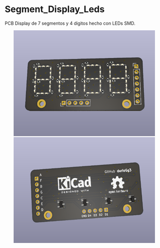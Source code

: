 # Segment_Display_Leds

PCB Display de 7 segmentos y 4 digitos hecho con LEDs SMD.

<p align="center">
  <img width="448" height="336" src="https://github.com/darioGg3/Segment_Display_Leds/blob/main/imgs/Front.PNG">
  
  <img width="448" height="336" src="https://github.com/darioGg3/Segment_Display_Leds/blob/main/imgs/Back.PNG">
</p>
